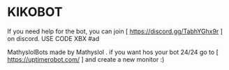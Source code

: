 # KIKOBOT
If you need help for the bot, you can join 
[ https://discord.gg/TabhYGhx9r ] on discord.
USE CODE XBX  #ad

MathyslolBots made by Mathyslol .
if you want hos your bot 24/24 go to [ https://uptimerobot.com/ ] and create a new monitor :)

